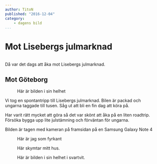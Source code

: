 ```yaml
---
author: TitoN
published: "2016-12-04"
category:
    - dagens bild
...
```

Mot Lisebergs julmarknad
==================================

<figure class="figure center">
<a href="image/blogg/20161204_092558.jpg"><img src="image/blogg/20161204_092558.jpg?w=960&h=195&a=25,10,10,10&cf" alt=""/></a>

</figure>

Då var det dags att åka mot Lisebergs julmarknad.

<!--more-->



Mot Göteborg
-----------------------------------


<figure class="figure right w50">
<a href="image/blogg/20161204_092558.jpg"><img src="image/blogg/20161204_092558.jpg?w=500" alt=""/></a>
<figcaption markdown=1>Här är bilden i sin helhet</figcaption>
</figure>
Vi tog en spontantripp till Lisebergs julmarknad.
Bilen är packad och ungarna taggade till tusen. Såg ut att bli en fin dag att köra på.

Har varit rätt mycket att göra så det var skönt att åka på en liten roadtrip. Försöka bygga upp lite julstämning och förväntan för ungarna.

Bilden är tagen med kameran på framsidan på en Samsung Galaxy Note 4

<figure class="figure w25">
<a href="image/blogg/20161204_092558.jpg"><img src="image/blogg/20161204_092558.jpg?w=400&h=400&a=40,10,10,10&cf" alt=""/></a>
<figcaption markdown=1>Här är jag som fyrkant</figcaption>
</figure>
<figure class="figure left w25">
<a href="image/blogg/20161204_092558.jpg"><img src="image/blogg/20161204_092558.jpg?w=400&h=400&a=25,0,45,5&cf" alt=""/></a>
<figcaption markdown=1>Här skymtar mitt hus.</figcaption>
</figure>
<figure class="figure center w100">
<a href="image/blogg/20161204_092558.jpg"><img src="image/blogg/20161204_092558.jpg?w=960&f=grayscale" alt=""/></a>
<figcaption markdown=1>Här är bilden i sin helhet i svartvit.</figcaption>
</figure>
